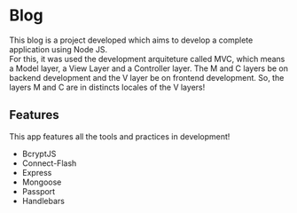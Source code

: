 # Blog

This blog is a project developed which aims to develop a complete application using Node JS.
<br/>
For this, it was used the development arquiteture called MVC, which means a Model layer, a View Layer and a Controller layer. The M and C layers be on backend development and the V layer be on frontend development. So, the layers M and C are in distincts locales of the V layers!


## Features

This app features all the tools and practices in development!

- BcryptJS <br/>
- Connect-Flash <br/>
- Express <br/>
- Mongoose <br/>
- Passport <br/>
- Handlebars

